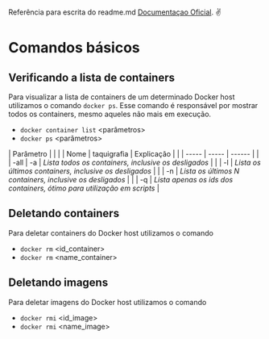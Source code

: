 Referência para escrita do readme.md [Documentaçao Oficial](https://docs.docker.com/reference/). :v:

# Comandos básicos

## Verificando a lista de containers

Para visualizar a lista de containers de um determinado Docker host utilizamos o comando ```docker ps```.
Esse comando é responsável por mostrar todos os containers, mesmo aqueles não mais em execução.

- ``` docker container list ``` <parâmetros>  
- ``` docker ps ``` <parâmetros>

| Parâmetro                |                 |                                         | 
| Nome  | taquigrafia      | Explicação      |                                         |
| ----- | -----            | ------          |                                         |
| -all  | -a  	           | *Lista todos os containers, inclusive os desligados*      |
|       | -l  	           | *Lista os últimos containers, inclusive os desligados*    |
|       | -n  	           | *Lista os últimos N containers, inclusive os desligados*  |
|       | -q  	           | *Lista apenas os ids dos containers, ótimo para utilização em scripts*  |

## Deletando containers

Para deletar containers do Docker host utilizamos o comando

- ``` docker rm ``` <id_container>
- ``` docker rm ``` <name_container>

## Deletando imagens

Para deletar imagens do Docker host utilizamos o comando

- ``` docker rmi ``` <id_image>
- ``` docker rmi ``` <name_image>